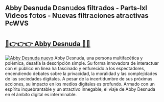 ## Abby Desnuda D𝚎sn𝚞dos filtr𝚊dos - Parts-lxl Vid𝚎os f𝚘tos - N𝚞evas filtr𝚊ciones atr𝚊ctivas PcWVS

# <h2><a href="http://mbbhab.tromn.icu/?c=Abby+Desnuda">🔗👉👉👉 Abby Desnuda 🔗🔗</a></h2>

[![Abby Desnuda nuevo](https://i.imgur.com/pEAQMta.gif)](http://mbbhab.tromn.icu/?c=Abby+Desnuda)
Abby Desnuda, una persona multifacética y polémica, desafía la descripción simple. Su forma innovadora de interactuar con el público en línea ha fascinado y enfurecido a los espectadores, encendiendo debates sobre la privacidad, la moralidad y las complejidades de las sociedades digitales. A pesar de la incertidumbre de sus próximas acciones, su impacto en los medios digitales es profundo. Armado con un espíritu inquebrantable y un atractivo innegable, el viaje de Abby Desnuda en el ámbito digital es interminable.
